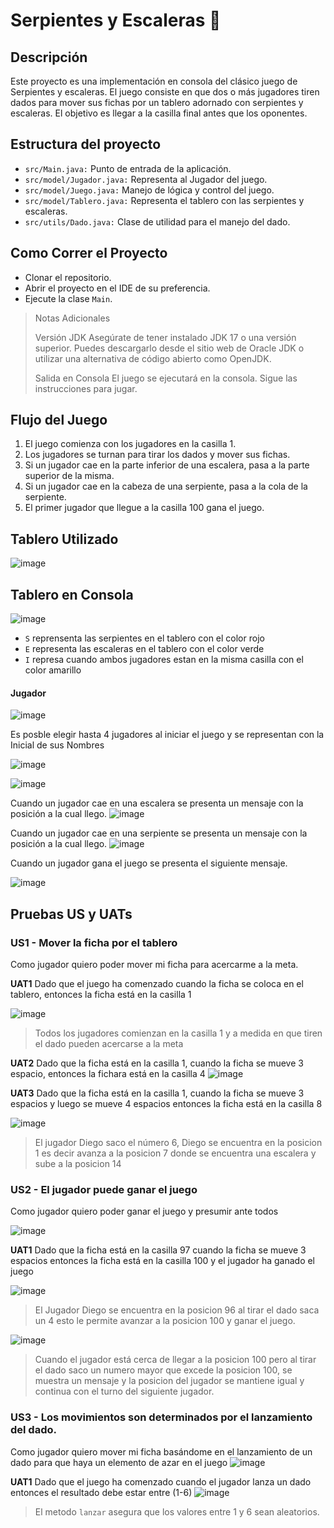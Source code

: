 # Serpientes y Escaleras 🐍

## Descripción
Este proyecto es una implementación en consola del clásico juego de Serpientes y escaleras.
El juego consiste en que dos o más jugadores tiren dados para mover sus fichas por un tablero adornado con serpientes y escaleras.
El objetivo es llegar a la casilla final antes que los oponentes.

## Estructura del proyecto
* `src/Main.java:` Punto de entrada de la aplicación.
* `src/model/Jugador.java:` Representa al Jugador del juego.
* `src/model/Juego.java:` Manejo de lógica y control del juego.
* `src/model/Tablero.java:` Representa el tablero con las serpientes y escaleras.
* `src/utils/Dado.java:` Clase de utilidad para el manejo del dado.

## Como Correr el Proyecto
* Clonar el repositorio.
* Abrir el proyecto en el IDE de su preferencia.
* Ejecute la clase `Main`.
> Notas Adicionales
> 
>  Versión JDK
> Asegúrate de tener instalado JDK 17 o una versión superior. Puedes descargarlo desde el sitio web de Oracle JDK o utilizar una alternativa de código abierto como OpenJDK.
> 
> Salida en Consola
> El juego se ejecutará en la consola. Sigue las instrucciones para jugar.

## Flujo del Juego
1. El juego comienza con los jugadores en la casilla 1.
2. Los jugadores se turnan para tirar los dados y mover sus fichas.
3. Si un jugador cae en la parte inferior de una escalera, pasa a la parte superior de la misma.
4. Si un jugador cae en la cabeza de una serpiente, pasa a la cola de la serpiente.
5. El primer jugador que llegue a la casilla 100 gana el juego.
   
## Tablero Utilizado
![image](https://github.com/user-attachments/assets/497a5204-91a6-490e-a110-5ec3510a5024)

## Tablero en Consola
![image](https://github.com/user-attachments/assets/e723f38b-bbf7-4282-89cb-aa1d83e7cd70)

* `S` reprensenta las serpientes en el tablero con el color rojo
* `E` representa las escaleras en el tablero con el color verde
* `I` represa cuando ambos jugadores estan en la misma casilla con el color amarillo
  
#### Jugador
![image](https://github.com/user-attachments/assets/01dc5051-915d-4276-9f99-b38f5b97d6ce)

Es posble elegir hasta 4 jugadores al iniciar el juego y se representan con la Inicial de sus Nombres

![image](https://github.com/user-attachments/assets/27f33c98-0488-46c1-9e58-a53aa2801bc6)

![image](https://github.com/user-attachments/assets/8c6e45ba-20a9-4cc7-be33-5d3cfce79405)


Cuando un jugador cae en una escalera se presenta un mensaje con la posición a la cual llego.
![image](https://github.com/user-attachments/assets/474d5090-515e-4ef2-be33-7fcb487bcdd8)

Cuando un jugador cae en una serpiente se presenta un mensaje con la posición a la cual llego.
![image](https://github.com/user-attachments/assets/18a4d64e-f5c5-411c-908b-e8a45717e60a)



Cuando un jugador gana el juego se presenta el siguiente mensaje.

![image](https://github.com/user-attachments/assets/e28f53b8-10b2-4716-9cdc-b6a1246ef245)


## Pruebas US y UATs
### US1 - Mover la ficha por el tablero
Como jugador quiero poder mover mi ficha para acercarme a la meta.

**UAT1** Dado que el juego ha comenzado cuando la ficha se coloca en el tablero, entonces la ficha está en la casilla 1


![image](https://github.com/user-attachments/assets/2524316e-aef0-4b45-b022-7da9d4f76dee)


> Todos los jugadores comienzan en la casilla 1 y a medida en que tiren el dado pueden acercarse a la meta

**UAT2** Dado que  la ficha está en la casilla 1, cuando la ficha se mueve 3 espacio, entonces la fichara está en la casilla 4
![image](https://github.com/user-attachments/assets/569625ed-96aa-4967-8803-3a585e6d6dd9)

**UAT3** Dado que la ficha está en la casilla 1, cuando la ficha se mueve 3 espacios y luego se mueve 4 espacios entonces la ficha está en la casilla 8


![image](https://github.com/user-attachments/assets/9a680851-82b1-468f-9242-14db3d595ba5)
> El jugador Diego saco el número 6, Diego se encuentra en la posicion 1 es decir avanza a la posicion 7 donde se encuentra una escalera y sube a la posicion 14

### US2 - El jugador puede ganar el juego

Como jugador quiero poder ganar el juego y presumir ante todos

![image](https://github.com/user-attachments/assets/e28f53b8-10b2-4716-9cdc-b6a1246ef245)

**UAT1** Dado que la ficha está en la casilla 97 cuando la ficha se mueve 3 espacios entonces la ficha está en la casilla 100 y el jugador ha ganado el juego


![image](https://github.com/user-attachments/assets/5c8df1ef-e84f-48eb-b3a1-de5f895a6435)
> El Jugador Diego se encuentra en la posicion 96 al tirar el dado saca un 4 esto le permite avanzar a la posicion 100 y ganar el juego.

![image](https://github.com/user-attachments/assets/2daf8ac9-249f-491d-8550-7fa910232b8d)
> Cuando el jugador está cerca de llegar a la posicion 100 pero al tirar el dado saco un numero mayor que excede la posicion 100, se muestra un mensaje y la posicion del jugador se mantiene igual y continua con el turno del siguiente jugador.

### US3 - Los movimientos son determinados por el lanzamiento del dado.
Como jugador quiero mover mi ficha basándome en el lanzamiento de un dado para que haya un elemento de azar en el juego
![image](https://github.com/user-attachments/assets/19e936fc-ce4f-4df2-8fab-f30c578a98f1)

**UAT1** Dado que el juego ha comenzado cuando el jugador lanza un dado entonces el resultado debe estar entre (1-6)
![image](https://github.com/user-attachments/assets/6d6643dc-9259-4ac7-941d-96af05e355be)
> El metodo `lanzar` asegura que los valores entre 1 y 6 sean aleatorios.





